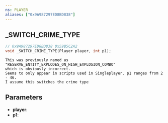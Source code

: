 ```yaml
---
ns: PLAYER
aliases: ["0x9A987297ED8BD838"]
---
```

## _SWITCH_CRIME_TYPE

```c
// 0x9A987297ED8BD838 0x59B5C2A2
void _SWITCH_CRIME_TYPE(Player player, int p1);
```

```
This was previously named as "RESERVE_ENTITY_EXPLODES_ON_HIGH_EXPLOSION_COMBO"  
which is obviously incorrect.  
Seems to only appear in scripts used in Singleplayer. p1 ranges from 2 - 46.  
I assume this switches the crime type  
```

## Parameters
* **player**: 
* **p1**: 

